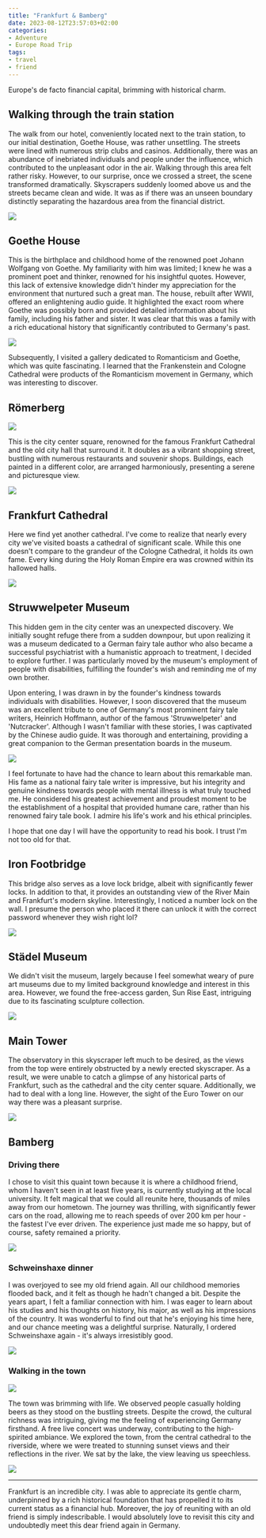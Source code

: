 ```yaml
---
title: "Frankfurt & Bamberg"
date: 2023-08-12T23:57:03+02:00
categories:
- Adventure
- Europe Road Trip
tags:
- travel
- friend
---
```


Europe's de facto financial capital, brimming with historical charm.

## Walking through the train station

The walk from our hotel, conveniently located next to the train station, to our initial destination, Goethe House, was rather unsettling. The streets were lined with numerous strip clubs and casinos. Additionally, there was an abundance of inebriated individuals and people under the influence, which contributed to the unpleasant odor in the air. Walking through this area felt rather risky. However, to our surprise, once we crossed a street, the scene transformed dramatically. Skyscrapers suddenly loomed above us and the streets became clean and wide. It was as if there was an unseen boundary distinctly separating the hazardous area from the financial district.

![](https://cdn.jsdelivr.net/gh/declan-haojin/blog-image@master/2023/202308121512981.webp)

## Goethe House

This is the birthplace and childhood home of the renowned poet Johann Wolfgang von Goethe. My familiarity with him was limited; I knew he was a prominent poet and thinker, renowned for his insightful quotes. However, this lack of extensive knowledge didn't hinder my appreciation for the environment that nurtured such a great man. The house, rebuilt after WWII, offered an enlightening audio guide. It highlighted the exact room where Goethe was possibly born and provided detailed information about his family, including his father and sister. It was clear that this was a family with a rich educational history that significantly contributed to Germany's past.

![](https://cdn.jsdelivr.net/gh/declan-haojin/blog-image@master/2023/202308121518930.webp)

Subsequently, I visited a gallery dedicated to Romanticism and Goethe, which was quite fascinating. I learned that the Frankenstein and Cologne Cathedral were products of the Romanticism movement in Germany, which was interesting to discover.

## Römerberg

![](https://cdn.jsdelivr.net/gh/declan-haojin/blog-image@master/2023/202308121523320.webp)

This is the city center square, renowned for the famous Frankfurt Cathedral and the old city hall that surround it. It doubles as a vibrant shopping street, bustling with numerous restaurants and souvenir shops. Buildings, each painted in a different color, are arranged harmoniously, presenting a serene and picturesque view.

![](https://cdn.jsdelivr.net/gh/declan-haojin/blog-image@master/2023/202308121521729.webp)

## Frankfurt Cathedral

Here we find yet another cathedral. I've come to realize that nearly every city we've visited boasts a cathedral of significant scale. While this one doesn't compare to the grandeur of the Cologne Cathedral, it holds its own fame. Every king during the Holy Roman Empire era was crowned within its hallowed halls.

![](https://cdn.jsdelivr.net/gh/declan-haojin/blog-image@master/2023/202308121524293.webp)

## Struwwelpeter Museum

This hidden gem in the city center was an unexpected discovery. We initially sought refuge there from a sudden downpour, but upon realizing it was a museum dedicated to a German fairy tale author who also became a successful psychiatrist with a humanistic approach to treatment, I decided to explore further. I was particularly moved by the museum's employment of people with disabilities, fulfilling the founder's wish and reminding me of my own brother.

Upon entering, I was drawn in by the founder's kindness towards individuals with disabilities. However, I soon discovered that the museum was an excellent tribute to one of Germany's most prominent fairy tale writers, Heinrich Hoffmann, author of the famous 'Struwwelpeter' and 'Nutcracker'. Although I wasn't familiar with these stories, I was captivated by the Chinese audio guide. It was thorough and entertaining, providing a great companion to the German presentation boards in the museum.

![](https://cdn.jsdelivr.net/gh/declan-haojin/blog-image@master/2023/202308121526841.webp)

I feel fortunate to have had the chance to learn about this remarkable man. His fame as a national fairy tale writer is impressive, but his integrity and genuine kindness towards people with mental illness is what truly touched me. He considered his greatest achievement and proudest moment to be the establishment of a hospital that provided humane care, rather than his renowned fairy tale book. I admire his life's work and his ethical principles.

I hope that one day I will have the opportunity to read his book. I trust I'm not too old for that.

## Iron Footbridge

This bridge also serves as a love lock bridge, albeit with significantly fewer locks. In addition to that, it provides an outstanding view of the River Main and Frankfurt's modern skyline. Interestingly, I noticed a number lock on the wall. I presume the person who placed it there can unlock it with the correct password whenever they wish right lol?

![](https://cdn.jsdelivr.net/gh/declan-haojin/blog-image@master/2023/202308121540781.webp)

## Städel Museum

We didn't visit the museum, largely because I feel somewhat weary of pure art museums due to my limited background knowledge and interest in this area. However, we found the free-access garden, Sun Rise East, intriguing due to its fascinating sculpture collection.

![](https://cdn.jsdelivr.net/gh/declan-haojin/blog-image@master/2023/202308121544441.webp)

## Main Tower

The observatory in this skyscraper left much to be desired, as the views from the top were entirely obstructed by a newly erected skyscraper. As a result, we were unable to catch a glimpse of any historical parts of Frankfurt, such as the cathedral and the city center square. Additionally, we had to deal with a long line. However, the sight of the Euro Tower on our way there was a pleasant surprise.

![](https://cdn.jsdelivr.net/gh/declan-haojin/blog-image@master/2023/202308121546411.webp)

## Bamberg

### Driving there

I chose to visit this quaint town because it is where a childhood friend, whom I haven't seen in at least five years, is currently studying at the local university. It felt magical that we could all reunite here, thousands of miles away from our hometown. The journey was thrilling, with significantly fewer cars on the road, allowing me to reach speeds of over 200 km per hour - the fastest I've ever driven. The experience just made me so happy, but of course, safety remained a priority.

![](https://cdn.jsdelivr.net/gh/declan-haojin/blog-image@master/2023/202308121550884.webp)

### Schweinshaxe dinner

I was overjoyed to see my old friend again. All our childhood memories flooded back, and it felt as though he hadn't changed a bit. Despite the years apart, I felt a familiar connection with him. I was eager to learn about his studies and his thoughts on history, his major, as well as his impressions of the country. It was wonderful to find out that he's enjoying his time here, and our chance meeting was a delightful surprise. Naturally, I ordered Schweinshaxe again - it's always irresistibly good.

![](https://cdn.jsdelivr.net/gh/declan-haojin/blog-image@master/2023/202308121556355.webp)

### Walking in the town

![](https://cdn.jsdelivr.net/gh/declan-haojin/blog-image@master/2023/202308121600970.webp)

The town was brimming with life. We observed people casually holding beers as they stood on the bustling streets. Despite the crowd, the cultural richness was intriguing, giving me the feeling of experiencing Germany firsthand. A free live concert was underway, contributing to the high-spirited ambiance. We explored the town, from the central cathedral to the riverside, where we were treated to stunning sunset views and their reflections in the river. We sat by the lake, the view leaving us speechless. 

![](https://cdn.jsdelivr.net/gh/declan-haojin/blog-image@master/2023/202308121557731.webp)

---

Frankfurt is an incredible city. I was able to appreciate its gentle charm, underpinned by a rich historical foundation that has propelled it to its current status as a financial hub. Moreover, the joy of reuniting with an old friend is simply indescribable. I would absolutely love to revisit this city and undoubtedly meet this dear friend again in Germany.
